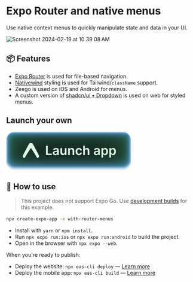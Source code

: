 # Expo Router and native menus

Use native context menus to quickly manipulate state and data in your UI.

<img width="1352" alt="Screenshot 2024-02-19 at 10 39 08 AM" src="https://github.com/expo/examples/assets/9664363/102fbfbe-ca0b-4143-a8d5-2c198c50612f">

## 📦 Features

- [Expo Router](https://docs.expo.dev/router/introduction/) is used for file-based navigation.
- [Nativewind](https://www.nativewind.dev/v4/overview/) styling is used for Tailwind/`className` support.
- Zeego is used on iOS and Android for menus.
- A custom version of [shadcn/ui • Dropdown](https://ui.shadcn.com/docs/components/dropdown-menu) is used on web for styled menus.

## Launch your own

[![Launch with Expo](https://github.com/expo/examples/blob/master/.gh-assets/launch.svg?raw=true)](https://launch.expo.dev/?github=https://github.com/expo/examples/tree/master/with-router-menus)

## 🚀 How to use

> This project does not support Expo Go. Use [development builds](https://docs.expo.dev/develop/development-builds/introduction/) for this example.

```sh
npx create-expo-app -e with-router-menus
```

- Install with `yarn` or `npm install`.
- Run `npx expo run:ios` or `npx expo run:android` to build the project.
- Open in the browser with `npx expo --web`.

When you're ready to publish:

- Deploy the website: `npx eas-cli deploy` — [Learn more](https://docs.expo.dev/eas/hosting/get-started/)
- Deploy the mobile app: `npx eas-cli build` — [Learn more](https://expo.dev/eas)
